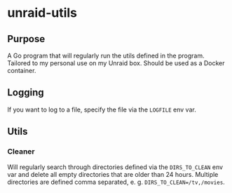# unraid-utils
## Purpose
A Go program that will regularly run the utils defined in the program. Tailored to my personal use on my Unraid box. Should be used as a Docker container.
## Logging
If you want to log to a file, specify the file via the `LOGFILE` env var.
## Utils
### Cleaner
Will regularly search through directories defined via the `DIRS_TO_CLEAN` env var and delete all empty directories that are older than 24 hours. Multiple directories are defined comma separated, e. g. `DIRS_TO_CLEAN=/tv,/movies`.
